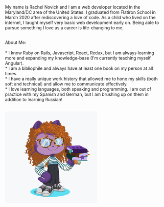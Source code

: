 My name is Rachel Novick and I am a web developer located in the Maryland/DC area of the United States. I graduated from Flatiron School in March 2020 after rediscovering a love of code. As a child who lived on the internet, I taught myself very basic web development early on. Being able to pursue something I love as a career is life-changing to me.

<br>
About Me:
  <br>
  <br>* I know Ruby on Rails, Javascript, React, Redux, but I am always learning more and expanding my knowledge-base (I'm currently teaching myself Angular).
  <br>* I am a bibliophile and always have at least one book on my person at all times.
  <br>* I have a really unique work history that allowed me to hone my skills (both soft and technical) and allow me to communicate effectively.
  <br>* I love learning languages, both speaking and programming. I am out of practice with my Spanish and German, but I am brushing up on them in addition to learning Russian!

  <br><img src="./octocat.png" alt="custom Octocat" height="300" width="300"/>
